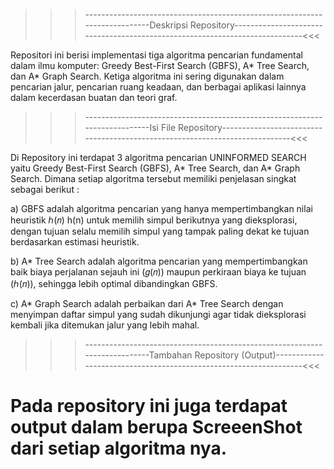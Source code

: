 >>>---------------------------------------------------------------------------Deskripsi Repository----------------------------------------------------------------------------<<<

Repositori ini berisi implementasi tiga algoritma pencarian fundamental dalam ilmu komputer: Greedy Best-First Search (GBFS), A* Tree Search, dan A* Graph Search. 
Ketiga algoritma ini sering digunakan dalam pencarian jalur, pencarian ruang keadaan, dan berbagai aplikasi lainnya dalam kecerdasan buatan dan teori graf.

>>>---------------------------------------------------------------------------Isi File Repository----------------------------------------------------------------------------<<<

Di Repository ini terdapat 3 algoritma pencarian UNINFORMED SEARCH yaitu Greedy Best-First Search (GBFS), A* Tree Search, dan A* Graph Search. 
Dimana setiap algoritma tersebut memiliki penjelasan singkat sebagai berikut :

a) GBFS adalah algoritma pencarian yang hanya mempertimbangkan nilai heuristik ℎ(𝑛)
h(n) untuk memilih simpul berikutnya yang dieksplorasi, dengan tujuan selalu memilih simpul
yang tampak paling dekat ke tujuan berdasarkan estimasi heuristik.

b) A* Tree Search adalah algoritma pencarian yang mempertimbangkan baik biaya perjalanan sejauh ini (𝑔(𝑛))
maupun perkiraan biaya ke tujuan (ℎ(𝑛)), sehingga lebih optimal dibandingkan GBFS.

c) A* Graph Search adalah perbaikan dari A* Tree Search dengan menyimpan daftar simpul yang sudah dikunjungi
agar tidak dieksplorasi kembali jika ditemukan jalur yang lebih mahal.

>>>---------------------------------------------------------------------------Tambahan Repository (Output)------------------------------------------------------------------<<<

# Pada repository ini juga terdapat output dalam berupa ScreeenShot dari setiap algoritma nya.
